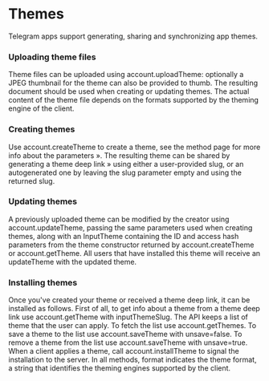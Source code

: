 # Themes
Telegram apps support generating, sharing and synchronizing app themes.
### Uploading theme files
Theme files can be uploaded using account.uploadTheme: optionally a JPEG thumbnail for the theme can also be provided to thumb.
The resulting document should be used when creating or updating themes.
The actual content of the theme file depends on the formats supported by the theming engine of the client.
### Creating themes
Use account.createTheme to create a theme, see the method page for more info about the parameters ».
The resulting theme can be shared by generating a theme deep link » using either a user-provided slug, or an autogenerated one by leaving the slug parameter empty and using the returned slug.
### Updating themes
A previously uploaded theme can be modified by the creator using account.updateTheme, passing the same parameters used when creating themes, along with an InputTheme containing the ID and access hash parameters from the theme constructor returned by account.createTheme or account.getTheme.
All users that have installed this theme will receive an updateTheme with the updated theme.
### Installing themes
Once you've created your theme or received a theme deep link, it can be installed as follows.
First of all, to get info about a theme from a theme deep link use account.getTheme with inputThemeSlug.
The API keeps a list of theme that the user can apply.
To fetch the list use account.getThemes.
To save a theme to the list use account.saveTheme with unsave=false.
To remove a theme from the list use account.saveTheme with unsave=true.
When a client applies a theme, call account.installTheme to signal the installation to the server.
In all methods, format indicates the theme format, a string that identifies the theming engines supported by the client.
